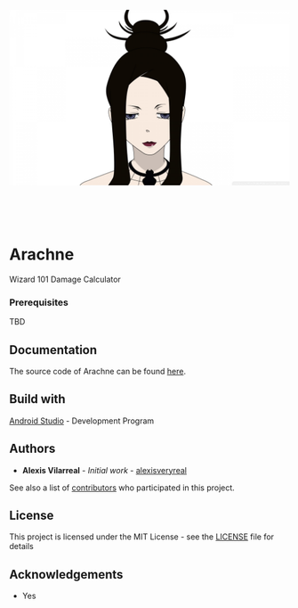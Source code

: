 <br><br>

<p align="center">
<a href="https://github.com/alexisveryreal"><img width="fit" src="./src/arachne.jpg" alt="arach"></a>
<br>

</p>
<br>
<br><br>

# Arachne
Wizard 101 Damage Calculator

### Prerequisites

TBD

## Documentation

The source code of Arachne can be found [here](./src/).

## Build with

[Android Studio](https://developer.android.com/studio/) - Development Program

## Authors

* **Alexis Vilarreal** - *Initial work* - [alexisveryreal](https://github.com/alexisveryreal)

See also a list of [contributors](https://github.com/alexisveryreal/Arachne/graphs/contributors) who participated in this project.

## License 

This project is licensed under the MIT License - see the [LICENSE](LICENSE) file for details

## Acknowledgements 
* Yes